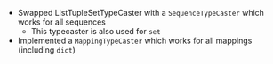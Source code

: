 - Swapped ListTupleSetTypeCaster with a `SequenceTypeCaster` which works for all sequences
    - This typecaster is also used for `set`
- Implemented a `MappingTypeCaster` which works for all mappings (including `dict`)